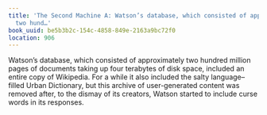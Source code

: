 ```yaml
---
title: 'The Second Machine A: Watson’s database, which consisted of approximately
  two hund…'
book_uuid: be5b3b2c-154c-4858-849e-2163a9bc72f0
location: 906
---
```


Watson’s database, which consisted of approximately two hundred million
pages of documents taking up four terabytes of disk space, included an
entire copy of Wikipedia. For a while it also included the salty
language–filled Urban Dictionary, but this archive of user-generated
content was removed after, to the dismay of its creators, Watson started to
include curse words in its responses.